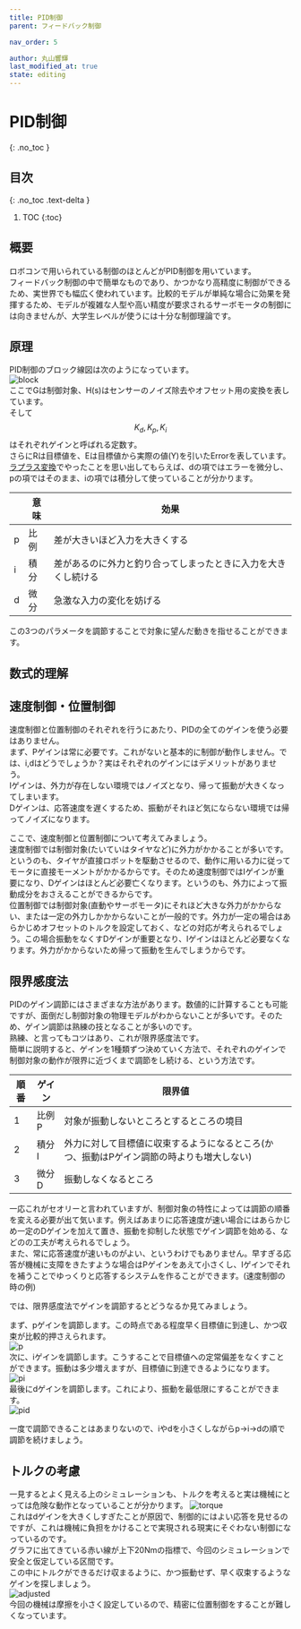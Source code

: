 ```yaml
---
title: PID制御
parent: フィードバック制御

nav_order: 5

author: 丸山響輝
last_modified_at: true
state: editing
---
```


# **PID制御**
{: .no_toc }

## 目次
{: .no_toc .text-delta }

1. TOC
{:toc}

## 概要
ロボコンで用いられている制御のほとんどがPID制御を用いています。  
フィードバック制御の中で簡単なものであり、かつかなり高精度に制御ができるため、実世界でも幅広く使われています。比較的モデルが単純な場合に効果を発揮するため、モデルが複雑な人型や高い精度が要求されるサーボモータの制御には向きませんが、大学生レベルが使うには十分な制御理論です。  

## 原理
PID制御のブロック線図は次のようになっています。  
![block](imgs/005_block.png)  
ここでGは制御対象、H(s)はセンサーのノイズ除去やオフセット用の変換を表しています。  
そして$$K_d, K_p, K_i$$はそれぞれゲインと呼ばれる定数す。  
さらにRは目標値を、Eは目標値から実際の値(Y)を引いたErrorを表しています。  
[ラプラス変換](../010_model/010_transfer_function)でやったことを思い出してもらえば、dの項ではエラーを微分し、pの項ではそのまま、iの項では積分して使っていることが分かります。  

||意味|効果|
|---|---|---|
|p|比例|差が大きいほど入力を大きくする|
|i|積分|差があるのに外力と釣り合ってしまったときに入力を大きくし続ける|
|d|微分|急激な入力の変化を妨げる|

この3つのパラメータを調節することで対象に望んだ動きを指せることができます。

## 数式的理解


## 速度制御・位置制御
速度制御と位置制御のそれぞれを行うにあたり、PIDの全てのゲインを使う必要はありません。  
まず、Pゲインは常に必要です。これがないと基本的に制御が動作しません。では、i,dはどうでしょうか？実はそれぞれのゲインにはデメリットがありませう。  
Iゲインは、外力が存在しない環境ではノイズとなり、帰って振動が大きくなってしまいます。  
Dゲインは、応答速度を遅くするため、振動がそれほど気にならない環境では帰ってノイズになります。  

ここで、速度制御と位置制御について考えてみましょう。  
速度制御では制御対象(たいていはタイヤなど)に外力がかかることが多いです。というのも、タイヤが直接ロボットを駆動させるので、動作に用いる力に従ってモータに直接モーメントがかかるからです。そのため速度制御ではIゲインが重要になり、Dゲインはほとんど必要亡くなります。というのも、外力によって振動成分をおさえることができるからです。  
位置制御では制御対象(直動やサーボモータ)にそれほど大きな外力がかからない、または一定の外力しかかからないことが一般的です。外力が一定の場合はあらかじめオフセットのトルクを設定しておく、などの対応が考えられるでしょう。この場合振動をなくすDゲインが重要となり、Iゲインはほとんど必要なくなります。外力がかからないため帰って振動を生んでしまうからです。

## 限界感度法
PIDのゲイン調節にはさまざまな方法があります。数値的に計算することも可能ですが、面倒だし制御対象の物理モデルがわからないことが多いです。そのため、ゲイン調節は熟練の技となることが多いのです。  
熟練、と言ってもコツはあり、これが限界感度法です。  
簡単に説明すると、ゲインを1種類ずつ決めていく方法で、それぞれのゲインで制御対象の動作が限界に近づくまで調節をし続ける、という方法です。  

|順番|ゲイン|限界値|
|---|---|---|
|1|比例P|対象が振動しないところとするところの境目|
|2|積分I|外力に対して目標値に収束するようになるところ(かつ、振動はPゲイン調節の時よりも増大しない)|
|3|微分D|振動しなくなるところ|

一応これがセオリーと言われていますが、制御対象の特性によっては調節の順番を変える必要が出て気います。例えばあまりに応答速度が速い場合にはあらかじめ一定のDゲインを加えて置き、振動を抑制した状態でゲイン調節を始める、などのの工夫が考えられるでしょう。  
また、常に応答速度が速いものがよい、というわけでもありません。早すぎる応答が機械に支障をきたすような場合はPゲインをあえて小さくし、Iゲインでそれを補うことでゆっくりと応答するシステムを作ることができます。(速度制御の時の例)  

では、限界感度法でゲインを調節するとどうなるか見てみましょう。  

まず、pゲインを調節します。この時点である程度早く目標値に到達し、かつ収束が比較的押さえられます。  
![p](imgs/005_p.png)   
次に、iゲインを調節します。こうすることで目標値への定常偏差をなくすことができます。振動は多少増えますが、目標値に到達できるようになります。  
![pi](imgs/005_pi.png)  
最後にdゲインを調節します。これにより、振動を最低限にすることができます。  
![pid](imgs/005_pid.png)  

一度で調節できることはあまりないので、iやdを小さくしながらp->i->dの順で調節を続けましょう。

## トルクの考慮
一見するとよく見える上のシミュレーションも、トルクを考えると実は機械にとっては危険な動作となっていることが分かります。
![torque](imgs/005_high_torque.png)  
これはdゲインを大きくしすぎたことが原因で、制御的にはよい応答を見せるのですが、これは機械に負担をかけることで実現される現実にそぐわない制御になっているのです。  
グラフに出てきている赤い線が上下20Nmの指標で、今回のシミュレーションで安全と仮定している区間です。  
この中にトルクができるだけ収まるように、かつ振動せず、早く収束するようなゲインを探しましょう。  
![adjusted](imgs/005_adjusted.png)  
今回の機械は摩擦を小さく設定しているので、精密に位置制御をすることが難しくなっています。
